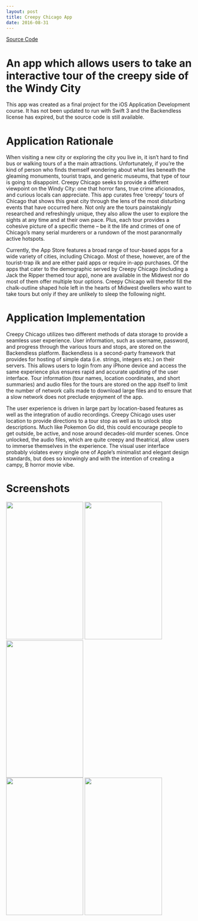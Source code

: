 ```yaml
---
layout: post
title: Creepy Chicago App
date: 2016-08-31
---
```

<a class="poem-title" href="https://github.com/jvmakin/mpcs51030-2016-summer-project-jvmakin"> Source Code </a>

# An app which allows users to take an interactive tour of the creepy side of the Windy City
This app was created as a final project for the iOS Application Development course. It has not been updated to run with Swift 3 and the Backendless license has expired, but the source code is still available.

# Application Rationale
When visiting a new city or exploring the city you live in, it isn’t hard to find bus or walking tours of a the main attractions. Unfortunately, if you’re the kind of person who finds themself wondering about what lies beneath the gleaming monuments, tourist traps, and generic museums, that type of tour is going to disappoint. Creepy Chicago seeks to provide a different viewpoint on the Windy City: one that horror fans, true crime aficionados, and curious locals can appreciate. This app curates free ‘creepy’ tours of Chicago that shows this great city through the lens of the most disturbing events that have occurred here. Not only are the tours painstakingly researched and refreshingly unique, they also allow the user to explore the sights at any time and at their own pace. Plus, each tour provides a cohesive picture of a specific theme – be it the life and crimes of one of Chicago’s many serial murderers or a rundown of the most paranormally active hotspots.

Currently, the App Store features a broad range of tour-based apps for a wide variety of cities, including Chicago. Most of these, however, are of the tourist-trap ilk and are either paid apps or require in-app purchases. Of the apps that cater to the demographic served by Creepy Chicago (including a Jack the Ripper themed tour app), none are available in the Midwest nor do most of them offer multiple tour options. Creepy Chicago will therefor fill the chalk-outline shaped hole left in the hearts of Midwest dwellers who want to take tours but only if they are unlikely to sleep the following night.

# Application Implementation
Creepy Chicago utilizes two different methods of data storage to provide a seamless user experience. User information, such as username, password, and progress through the various tours and stops, are stored on the Backendless platform. Backendless is a second-party framework that provides for hosting of simple data (i.e. strings, integers etc.) on their servers. This allows users to login from any iPhone device and access the same experience plus ensures rapid and accurate updating of the user interface. Tour information (tour names, location coordinates, and short summaries) and audio files for the tours are stored on the app itself to limit the number of network calls made to download large files and to ensure that a slow network does not preclude enjoyment of the app.

The user experience is driven in large part by location-based features as well as the integration of audio recordings. Creepy Chicago uses user location to provide directions to a tour stop as well as to unlock stop descriptions. Much like Pokemon Go did, this could encourage people to get outside, be active, and nose around decades-old murder scenes. Once unlocked, the audio files, which are quite creepy and theatrical, allow users to immerse themselves in the experience. The visual user interface probably violates every single one of Apple’s minimalist and elegant design standards, but does so knowingly and with the intention of creating a campy, B horror movie vibe.

# Screenshots
<div>
<img class="border-right" src="{{ site.url }}/img/App1.png" alt="" width="209.4" height="372.6"/>

<img class="border-right" src="{{ site.url }}/img/App2.png" alt="" width="209.4" height="372.6"/>

<img class="border-right" src="{{ site.url }}/img/App3.png" alt="" width="209.4" height="372.6"/>
</div>

<div>
<img class="border-right" src="{{ site.url }}/img/App4.png" alt="" width="209.4" height="372.6"/>

<img class="border-right" src="{{ site.url }}/img/App5.png" alt="" width="209.4" height="372.6"/>

</div>
